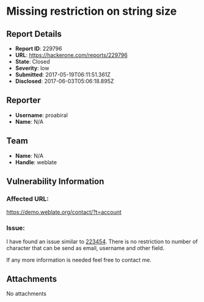 # Missing restriction on string size

## Report Details
- **Report ID**: 229796
- **URL**: https://hackerone.com/reports/229796
- **State**: Closed
- **Severity**: low
- **Submitted**: 2017-05-19T06:11:51.361Z
- **Disclosed**: 2017-06-03T05:06:18.895Z

## Reporter
- **Username**: proabiral
- **Name**: N/A

## Team
- **Name**: N/A
- **Handle**: weblate

## Vulnerability Information
### Affected URL:
https://demo.weblate.org/contact/?t=account

### Issue:
I have found an issue similar to [223454](https://hackerone.com/reports/223454). There is no restriction to number of character that can be send as email, username and other field.

If any more information is needed feel free to contact me.

## Attachments
No attachments
